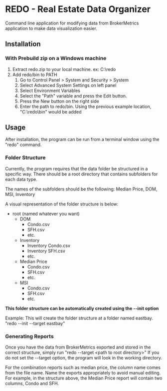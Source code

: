 # REDO - Real Estate Data Organizer
Command line application for modifying data from BrokerMetrics application to make 
data visualization easier.

## Installation
### With Prebuild zip on a Windows machine
1. Extract redo.zip to your local machine. ex: C:\redo
2. Add redo/bin to PATH
    1. Go to Control Panel > System and Security > System
    2. Select Advanced System Settings on left panel
    3. Select Environment Variables
    4. Select the "Path" variable and press the Edit button.
    5. Press the New button on the right side
    6. Enter the path to redo/bin. Using the previous example location, "C:\redo\bin\" would be added

## Usage
After installation, the program can be run from a terminal window using the "redo" command.

### Folder Structure
Currently, the program requires that the data folder be structured in a specific way.
There should be a root directory that contains subfolders for each data type.

The names of the subfolders should be the following: Median Price, DOM, MSI, Inventory

A visual representation of the folder structure is below:

- root (named whatever you want)
    - DOM
        - Condo.csv
        - SFH.csv
        - etc.
    - Inventory
        - Inventory Condo.csv
        - Inventory SFH.csv  
        - etc.
    - Median Price
        - Condo.csv
        - SFH.csv
        - etc.
    - MSI
        - Condo.csv
        - SFH.csv
        - etc.
    
**This folder structure can be automatically created using the --init option**

Example: This will create the folder structure at a folder named eastbay. "redo --init --target eastbay"

### Generating Reports
Once you have the data from BrokerMetrics exported and stored in the correct structure,
simply run "redo --target &lt;path to root directory&gt;"
If you do not set the --target option, the program will look in the working directory.

For the combination reports such as median price, the column name comes from the file name.
Name the exports appropriately to avoid manual editing. For example, in the structure above, the Median Price
report will contain two columns, Condo and SFH.
    